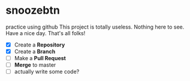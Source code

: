 # snoozebtn
practice using github
This project is totally useless.  Nothing here to see.  Have a nice day.  That's all folks!

- [x] Create a **Repository**
- [x] Create a **Branch**
- [ ] Make a **Pull Request**
- [ ] **Merge** to master
- [ ] actually write some code?
